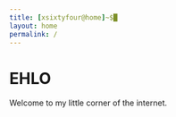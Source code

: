 ```yaml
---
title: [xsixtyfour@home]~$█
layout: home
permalink: /
---
```

# EHLO

Welcome to my little corner of the internet. 
